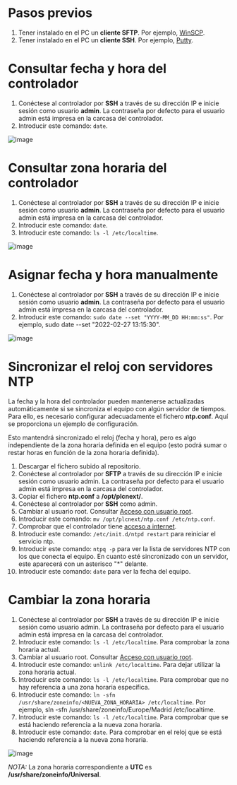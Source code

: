 # Pasos previos
1. Tener instalado en el PC un __cliente SFTP__. Por ejemplo, [WinSCP](https://winscp.net/eng/download.php).
2. Tener instalado en el PC un __cliente SSH__. Por ejemplo, [Putty](https://www.chiark.greenend.org.uk/~sgtatham/putty/latest.html).

# Consultar fecha y hora del controlador
1. Conéctese al controlador por __SSH__ a través de su dirección IP e inicie sesión como usuario __admin__. La contraseña por defecto para el usuario admin está impresa en la carcasa del controlador.
2. Introducir este comando: ```date```.

![image](https://user-images.githubusercontent.com/46561573/155715630-8d60887e-36f3-4e2b-9b8b-909236bf1cf7.png)

# Consultar zona horaria del controlador
1. Conéctese al controlador por __SSH__ a través de su dirección IP e inicie sesión como usuario __admin__. La contraseña por defecto para el usuario admin está impresa en la carcasa del controlador.
2. Introducir este comando: ```date```.
3. Introducir este comando: ```ls -l /etc/localtime```.

![image](https://user-images.githubusercontent.com/46561573/155715435-960db859-c088-4915-8a5b-2a82206468bf.png)

# Asignar fecha y hora manualmente
1. Conéctese al controlador por __SSH__ a través de su dirección IP e inicie sesión como usuario __admin__. La contraseña por defecto para el usuario admin está impresa en la carcasa del controlador.
2. Introducir este comando: ```sudo date --set "YYYY-MM_DD HH:mm:ss"```. Por ejemplo, sudo date --set "2022-02-27 13:15:30".

![image](https://user-images.githubusercontent.com/46561573/155713530-af5ffc3c-3552-4233-92c2-5badf3a52fbb.png)

# Sincronizar el reloj con servidores NTP
La fecha y la hora del controlador pueden mantenerse actualizadas automáticamente si se sincroniza el equipo con algún servidor de tiempos. Para ello, es necesario configurar adecuadamente el fichero __ntp.conf__. Aquí se proporciona un ejemplo de configuración.

Esto mantendrá sincronizado el reloj (fecha y hora), pero es algo independiente de la zona horaria definida en el equipo (esto podrá sumar o restar horas en función de la zona horaria definida).

1. Descargar el fichero subido al repositorio.
2. Conéctese al controlador por __SFTP__ a través de su dirección IP e inicie sesión como usuario admin. La contraseña por defecto para el usuario admin está impresa en la carcasa del controlador.
3. Copiar el fichero __ntp.conf__ a __/opt/plcnext/__.
4. Conéctese al controlador por __SSH__ como admin.
5. Cambiar al usuario root. Consultar [Acceso con usuario root](https://github.com/JaviPxc/LinuxOnPLCnext/blob/main/Acceso_con_usuario_root.md).
6. Introducir este comando: ```mv /opt/plcnext/ntp.conf /etc/ntp.conf```.
7. Comprobar que el controlador tiene [acceso a internet](https://github.com/JaviPxc/LinuxOnPLCnext/blob/main/Comprobar_acceso_a_internet.md).
8. Introducir este comando: ```/etc/init.d/ntpd restart``` para reiniciar el servicio ntp.
9. Introducir este comando: ```ntpq -p``` para ver la lista de servidores NTP con los que conecta el equipo. En cuanto esté sincronizado con un servidor, este aparecerá con un asterisco "*" delante.
10. Introducir este comando: ```date``` para ver la fecha del equipo.

# Cambiar la zona horaria
1. Conéctese al controlador por __SSH__ a través de su dirección IP e inicie sesión como usuario admin. La contraseña por defecto para el usuario admin está impresa en la carcasa del controlador.
2. Introducir este comando: ```ls -l /etc/localtime```. Para comprobar la zona horaria actual.
3. Cambiar al usuario root. Consultar [Acceso con usuario root](https://github.com/JaviPxc/LinuxOnPLCnext/blob/main/Acceso_con_usuario_root.md).
5. Introducir este comando: ```unlink /etc/localtime```. Para dejar utilizar la zona horaria actual.
6. Introducir este comando: ```ls -l /etc/localtime```. Para comprobar que no hay referencia a una zona horaria específica.
7. Introducir este comando: ```ln -sfn  /usr/share/zoneinfo/<NUEVA_ZONA_HORARIA> /etc/localtime```. Por ejemplo, sln -sfn  /usr/share/zoneinfo/Europe/Madrid /etc/localtime.
8. Introducir este comando: ```ls -l /etc/localtime```. Para comprobar que se está haciendo referencia a la nueva zona horaria.
9. Introducir este comando: ```date```. Para comprobar en el reloj que se está haciendo referencia a la nueva zona horaria.

![image](https://user-images.githubusercontent.com/46561573/155716886-bf1e09fa-2034-4df7-b115-86db8ffa2ec9.png)

_NOTA:_ La zona horaria correspondiente a __UTC__ es __/usr/share/zoneinfo/Universal__.
    
    
    
    
    
    
 
